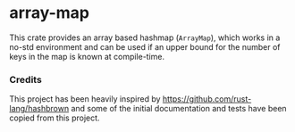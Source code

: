 array-map
=========

This crate provides an array based hashmap (`ArrayMap`), which works in a no-std environment and can be used if an upper bound
for the number of keys in the map is known at compile-time.


### Credits

This project has been heavily inspired by https://github.com/rust-lang/hashbrown and some of the initial
documentation and tests have been copied from this project.
